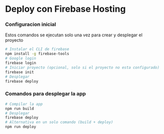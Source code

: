 # Deploy con Firebase Hosting

### Configuracion inicial
Estos comandos se ejecutan solo una vez para crear y desplegar el proyecto
```bash
# Instalar el CLI de firebase
npm install -g firebase-tools
# Google login
firebase login
# Iniciar proyecto (opcional, solo si el proyecto no esta configurado)
firebase init
# Desplegar
firebase deploy
```

### Comandos para desplegar la app
```bash
# Compilar la app
npm run build
# Desplegar
firebase deploy
# Alternativa en un solo comando (build + deploy)
npm run deploy
```